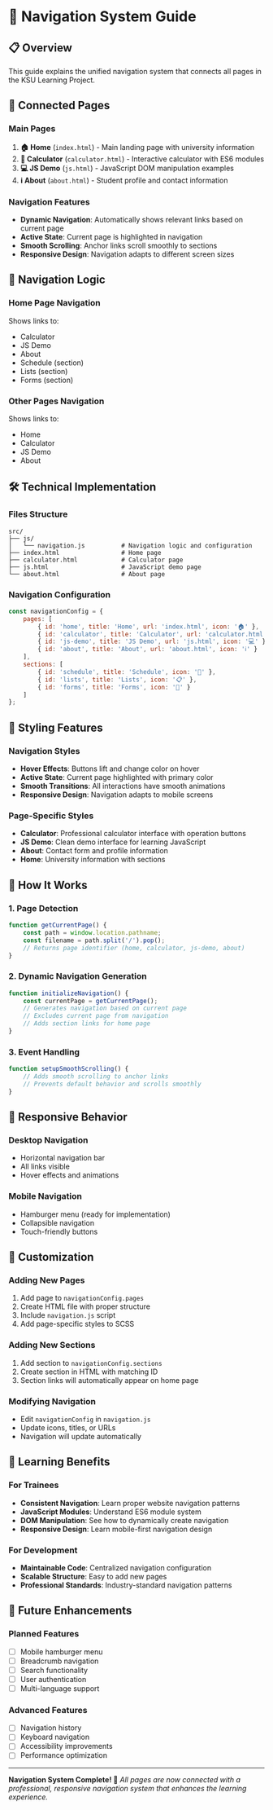 # 🧭 Navigation System Guide

## 📋 Overview
This guide explains the unified navigation system that connects all pages in the KSU Learning Project.

## 🔗 Connected Pages

### **Main Pages**
1. **🏠 Home** (`index.html`) - Main landing page with university information
2. **🧮 Calculator** (`calculator.html`) - Interactive calculator with ES6 modules
3. **💻 JS Demo** (`js.html`) - JavaScript DOM manipulation examples
4. **ℹ️ About** (`about.html`) - Student profile and contact information

### **Navigation Features**
- **Dynamic Navigation**: Automatically shows relevant links based on current page
- **Active State**: Current page is highlighted in navigation
- **Smooth Scrolling**: Anchor links scroll smoothly to sections
- **Responsive Design**: Navigation adapts to different screen sizes

## 🎯 Navigation Logic

### **Home Page Navigation**
Shows links to:
- Calculator
- JS Demo  
- About
- Schedule (section)
- Lists (section)
- Forms (section)

### **Other Pages Navigation**
Shows links to:
- Home
- Calculator
- JS Demo
- About

## 🛠️ Technical Implementation

### **Files Structure**
```
src/
├── js/
│   └── navigation.js          # Navigation logic and configuration
├── index.html                 # Home page
├── calculator.html            # Calculator page
├── js.html                    # JavaScript demo page
└── about.html                 # About page
```

### **Navigation Configuration**
```javascript
const navigationConfig = {
    pages: [
        { id: 'home', title: 'Home', url: 'index.html', icon: '🏠' },
        { id: 'calculator', title: 'Calculator', url: 'calculator.html', icon: '🧮' },
        { id: 'js-demo', title: 'JS Demo', url: 'js.html', icon: '💻' },
        { id: 'about', title: 'About', url: 'about.html', icon: 'ℹ️' }
    ],
    sections: [
        { id: 'schedule', title: 'Schedule', icon: '📅' },
        { id: 'lists', title: 'Lists', icon: '📋' },
        { id: 'forms', title: 'Forms', icon: '📝' }
    ]
};
```

## 🎨 Styling Features

### **Navigation Styles**
- **Hover Effects**: Buttons lift and change color on hover
- **Active State**: Current page highlighted with primary color
- **Smooth Transitions**: All interactions have smooth animations
- **Responsive Design**: Navigation adapts to mobile screens

### **Page-Specific Styles**
- **Calculator**: Professional calculator interface with operation buttons
- **JS Demo**: Clean demo interface for learning JavaScript
- **About**: Contact form and profile information
- **Home**: University information with sections

## 🚀 How It Works

### **1. Page Detection**
```javascript
function getCurrentPage() {
    const path = window.location.pathname;
    const filename = path.split('/').pop();
    // Returns page identifier (home, calculator, js-demo, about)
}
```

### **2. Dynamic Navigation Generation**
```javascript
function initializeNavigation() {
    const currentPage = getCurrentPage();
    // Generates navigation based on current page
    // Excludes current page from navigation
    // Adds section links for home page
}
```

### **3. Event Handling**
```javascript
function setupSmoothScrolling() {
    // Adds smooth scrolling to anchor links
    // Prevents default behavior and scrolls smoothly
}
```

## 📱 Responsive Behavior

### **Desktop Navigation**
- Horizontal navigation bar
- All links visible
- Hover effects and animations

### **Mobile Navigation**
- Hamburger menu (ready for implementation)
- Collapsible navigation
- Touch-friendly buttons

## 🔧 Customization

### **Adding New Pages**
1. Add page to `navigationConfig.pages`
2. Create HTML file with proper structure
3. Include `navigation.js` script
4. Add page-specific styles to SCSS

### **Adding New Sections**
1. Add section to `navigationConfig.sections`
2. Create section in HTML with matching ID
3. Section links will automatically appear on home page

### **Modifying Navigation**
- Edit `navigationConfig` in `navigation.js`
- Update icons, titles, or URLs
- Navigation will update automatically

## 🎯 Learning Benefits

### **For Trainees**
- **Consistent Navigation**: Learn proper website navigation patterns
- **JavaScript Modules**: Understand ES6 module system
- **DOM Manipulation**: See how to dynamically create navigation
- **Responsive Design**: Learn mobile-first navigation design

### **For Development**
- **Maintainable Code**: Centralized navigation configuration
- **Scalable Structure**: Easy to add new pages
- **Professional Standards**: Industry-standard navigation patterns

## 🚀 Future Enhancements

### **Planned Features**
- [ ] Mobile hamburger menu
- [ ] Breadcrumb navigation
- [ ] Search functionality
- [ ] User authentication
- [ ] Multi-language support

### **Advanced Features**
- [ ] Navigation history
- [ ] Keyboard navigation
- [ ] Accessibility improvements
- [ ] Performance optimization

---

**Navigation System Complete! 🎉**
*All pages are now connected with a professional, responsive navigation system that enhances the learning experience.*
